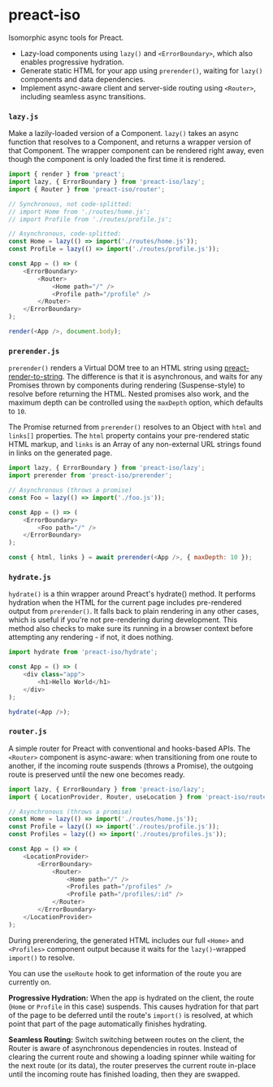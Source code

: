# preact-iso

Isomorphic async tools for Preact.

- Lazy-load components using `lazy()` and `<ErrorBoundary>`, which also enables progressive hydration.
- Generate static HTML for your app using `prerender()`, waiting for `lazy()` components and data dependencies.
- Implement async-aware client and server-side routing using `<Router>`, including seamless async transitions.

### `lazy.js`

Make a lazily-loaded version of a Component.
`lazy()` takes an async function that resolves to a Component, and returns a wrapper version of that Component. The wrapper component can be rendered right away, even though the component is only loaded the first time it is rendered.

```js
import { render } from 'preact';
import lazy, { ErrorBoundary } from 'preact-iso/lazy';
import { Router } from 'preact-iso/router';

// Synchronous, not code-splitted:
// import Home from './routes/home.js';
// import Profile from './routes/profile.js';

// Asynchronous, code-splitted:
const Home = lazy(() => import('./routes/home.js'));
const Profile = lazy(() => import('./routes/profile.js'));

const App = () => (
	<ErrorBoundary>
		<Router>
			<Home path="/" />
			<Profile path="/profile" />
		</Router>
	</ErrorBoundary>
);

render(<App />, document.body);
```

### `prerender.js`

`prerender()` renders a Virtual DOM tree to an HTML string using [preact-render-to-string](https://github.com/preactjs/preact-render-to-string). The difference is that it is asynchronous, and waits for any Promises thrown by components during rendering (Suspense-style) to resolve before returning the HTML. Nested promises also work, and the maximum depth can be controlled using the `maxDepth` option, which defaults to `10`.

The Promise returned from `prerender()` resolves to an Object with `html` and `links[]` properties. The `html` property contains your pre-rendered static HTML markup, and `links` is an Array of any non-external URL strings found in links on the generated page.

```js
import lazy, { ErrorBoundary } from 'preact-iso/lazy';
import prerender from 'preact-iso/prerender';

// Asynchronous (throws a promise)
const Foo = lazy(() => import('./foo.js'));

const App = () => (
	<ErrorBoundary>
		<Foo path="/" />
	</ErrorBoundary>
);

const { html, links } = await prerender(<App />, { maxDepth: 10 });
```

### `hydrate.js`

`hydrate()` is a thin wrapper around Preact's hydrate() method. It performs hydration when the HTML for the current page includes pre-rendered output from `prerender()`. It falls back to plain rendering in any other cases, which is useful if you're not pre-rendering during development. This method also checks to make sure its running in a browser context before attempting any rendering - if not, it does nothing.

```js
import hydrate from 'preact-iso/hydrate';

const App = () => (
	<div class="app">
		<h1>Hello World</h1>
	</div>
);

hydrate(<App />);
```

### `router.js`

A simple router for Preact with conventional and hooks-based APIs. The `<Router>` component is async-aware: when transitioning from one route to another, if the incoming route suspends (throws a Promise), the outgoing route is preserved until the new one becomes ready.

```js
import lazy, { ErrorBoundary } from 'preact-iso/lazy';
import { LocationProvider, Router, useLocation } from 'preact-iso/router';

// Asynchronous (throws a promise)
const Home = lazy(() => import('./routes/home.js'));
const Profile = lazy(() => import('./routes/profile.js'));
const Profiles = lazy(() => import('./routes/profiles.js'));

const App = () => (
	<LocationProvider>
		<ErrorBoundary>
			<Router>
				<Home path="/" />
				<Profiles path="/profiles" />
				<Profile path="/profiles/:id" />
			</Router>
		</ErrorBoundary>
	</LocationProvider>
);
```

During prerendering, the generated HTML includes our full `<Home>` and `<Profiles>` component output because it waits for the `lazy()`-wrapped `import()` to resolve.

You can use the `useRoute` hook to get information of the route you are currently on.

**Progressive Hydration:** When the app is hydrated on the client, the route (`Home` or `Profile` in this case) suspends. This causes hydration for that part of the page to be deferred until the route's `import()` is resolved, at which point that part of the page automatically finishes hydrating.

**Seamless Routing:** Switch switching between routes on the client, the Router is aware of asynchronous dependencies in routes. Instead of clearing the current route and showing a loading spinner while waiting for the next route (or its data), the router preserves the current route in-place until the incoming route has finished loading, then they are swapped.
